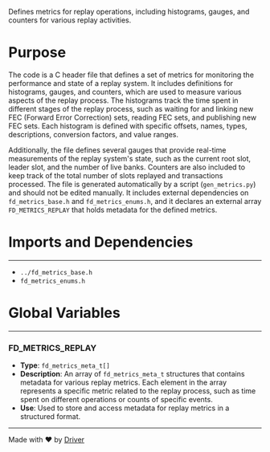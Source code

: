 <!--------------------------------------------------------------------------------->
<!-- IMPORTANT: This file is auto-generated by Driver (https://driver.ai). -------->
<!-- Manual edits may be overwritten on future commits. --------------------------->
<!--------------------------------------------------------------------------------->

Defines metrics for replay operations, including histograms, gauges, and counters for various replay activities.

# Purpose
The code is a C header file that defines a set of metrics for monitoring the performance and state of a replay system. It includes definitions for histograms, gauges, and counters, which are used to measure various aspects of the replay process. The histograms track the time spent in different stages of the replay process, such as waiting for and linking new FEC (Forward Error Correction) sets, reading FEC sets, and publishing new FEC sets. Each histogram is defined with specific offsets, names, types, descriptions, conversion factors, and value ranges.

Additionally, the file defines several gauges that provide real-time measurements of the replay system's state, such as the current root slot, leader slot, and the number of live banks. Counters are also included to keep track of the total number of slots replayed and transactions processed. The file is generated automatically by a script (`gen_metrics.py`) and should not be edited manually. It includes external dependencies on `fd_metrics_base.h` and `fd_metrics_enums.h`, and it declares an external array `FD_METRICS_REPLAY` that holds metadata for the defined metrics.
# Imports and Dependencies

---
- `../fd_metrics_base.h`
- `fd_metrics_enums.h`


# Global Variables

---
### FD\_METRICS\_REPLAY
- **Type**: ``fd_metrics_meta_t[]``
- **Description**: An array of `fd_metrics_meta_t` structures that contains metadata for various replay metrics. Each element in the array represents a specific metric related to the replay process, such as time spent on different operations or counts of specific events.
- **Use**: Used to store and access metadata for replay metrics in a structured format.



---
Made with ❤️ by [Driver](https://www.driver.ai/)